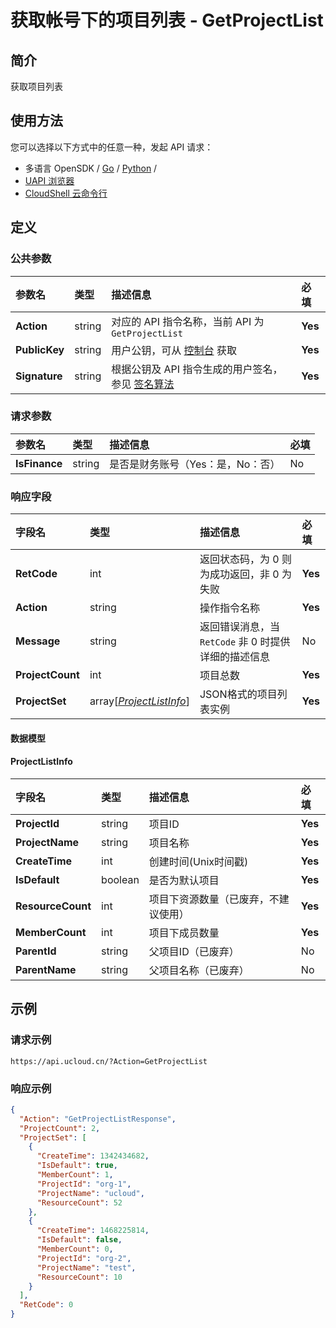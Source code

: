 # 获取帐号下的项目列表 - GetProjectList

## 简介

获取项目列表






## 使用方法

您可以选择以下方式中的任意一种，发起 API 请求：
- 多语言 OpenSDK / [Go](https://github.com/ucloud/ucloud-sdk-go) / [Python](https://github.com/ucloud/ucloud-sdk-python3) /
- [UAPI 浏览器](https://console.ucloud.cn/uapi/detail?id=GetProjectList)
- [CloudShell 云命令行](https://shell.ucloud.cn/)


## 定义

### 公共参数

| 参数名 | 类型 | 描述信息 | 必填 |
|:---|:---|:---|:---|
| **Action**     | string  | 对应的 API 指令名称，当前 API 为 `GetProjectList`                        | **Yes** |
| **PublicKey**  | string  | 用户公钥，可从 [控制台](https://console.ucloud.cn/uapi/apikey) 获取                                             | **Yes** |
| **Signature**  | string  | 根据公钥及 API 指令生成的用户签名，参见 [签名算法](api/summary/signature.md)  | **Yes** |

### 请求参数

| 参数名 | 类型 | 描述信息 | 必填 |
|:---|:---|:---|:---|
| **IsFinance** | string | 是否是财务账号（Yes：是，No：否） |No|

### 响应字段

| 字段名 | 类型 | 描述信息 | 必填 |
|:---|:---|:---|:---|
| **RetCode** | int | 返回状态码，为 0 则为成功返回，非 0 为失败 |**Yes**|
| **Action** | string | 操作指令名称 |**Yes**|
| **Message** | string | 返回错误消息，当 `RetCode` 非 0 时提供详细的描述信息 |No|
| **ProjectCount** | int | 项目总数 |**Yes**|
| **ProjectSet** | array[[*ProjectListInfo*](#ProjectListInfo)] | JSON格式的项目列表实例 |**Yes**|

#### 数据模型


#### ProjectListInfo

| 字段名 | 类型 | 描述信息 | 必填 |
|:---|:---|:---|:---|
| **ProjectId** | string | 项目ID |**Yes**|
| **ProjectName** | string | 项目名称 |**Yes**|
| **CreateTime** | int | 创建时间(Unix时间戳) |**Yes**|
| **IsDefault** | boolean | 是否为默认项目 |**Yes**|
| **ResourceCount** | int | 项目下资源数量（已废弃，不建议使用） |**Yes**|
| **MemberCount** | int | 项目下成员数量 |**Yes**|
| **ParentId** | string | 父项目ID（已废弃） |No|
| **ParentName** | string | 父项目名称（已废弃） |No|

## 示例

### 请求示例
    
```
https://api.ucloud.cn/?Action=GetProjectList
```

### 响应示例
    
```json
{
  "Action": "GetProjectListResponse",
  "ProjectCount": 2,
  "ProjectSet": [
    {
      "CreateTime": 1342434682,
      "IsDefault": true,
      "MemberCount": 1,
      "ProjectId": "org-1",
      "ProjectName": "ucloud",
      "ResourceCount": 52
    },
    {
      "CreateTime": 1468225814,
      "IsDefault": false,
      "MemberCount": 0,
      "ProjectId": "org-2",
      "ProjectName": "test",
      "ResourceCount": 10
    }
  ],
  "RetCode": 0
}
```






